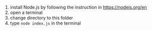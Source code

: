 1. install Node.js by following the instruction in https://nodejs.org/en
1. open a terminal
1. change directory to this folder
1. type `node index.js` in the terminal